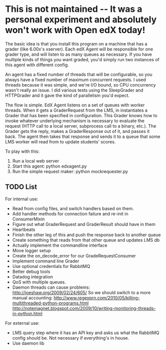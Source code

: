 This is not maintained -- It was a personal experiment and absolutely won't work with Open edX today!
=========
The basic idea is that you install this program on a machine that has a grader
(like 6.00x's xserver). Each edX Agent will be responsible for one grader type,
and will listen to as many queues as necessary. If you have multiple kinds of
things you want graded, you'd simply run two instances of this agent with
different config.

An agent has a fixed number of threads that will be configurable, so you always
have a fixed number of maximum concurrent requests. I used threads because it
was simple, and we're I/O bound, so CPU concurrency wasn't really an issue. I
did various tests using the SleepGrader and HTTPGrader and it gave the kind of
parallelism you'd expect.

The flow is simple. EdX Agent listens on a set of queues with worker threads.
When it gets a GraderRequest from the LMS, in instantiates a Grader that has
been specified in configuration. This Grader knows how to invoke whatever
underlying mechanism is necessary to evaluate the request (HTTP call to a local
server, subprocess call to a binary, etc.). The Grader gets the reply, makes a
GraderResponse out of it, and passes it back. The agent then takes that response
and sends it to a queue that some LMS worker will read from to update students'
scores.

To play with this:

1. Run a local web server
2. Start this agent: python edxagent.py
3. Run the simple request maker: python mockrequester.py

TODO List
---------
For internal use:

* Read from config files, and switch handlers based on them.
* Add handler methods for connection failure and re-init in ConsumerMixin
* Figure out what GraderRequest and GraderResult should have in them
* Heartbeats
* Finish the other leg of this and push the response back to another queue
* Create something that reads from that other queue and updates LMS db
* Actually implement the commandline interface
* Move logger setup
* Create the on_decode_error for our GradeRequestConsumer
* Implement command line Grader
* Use optional credentials for RabbitMQ
* Better debug tools
* Datadog integration
* QoS with multiple queues.
* Daemon threads can cause problems:
    http://joeshaw.org/2009/02/24/605/
  So we should switch to a more manual accounting:
    http://www.regexprn.com/2010/05/killing-multithreaded-python-programs.html
    http://notemagnet.blogspot.com/2009/10/writing-monitoring-threads-in-python.html

For external use:

* LMS query step where it has an API key and asks us what the RabbitMQ config
should be. Not necessary if everything's in house.
* Use daemon lib
